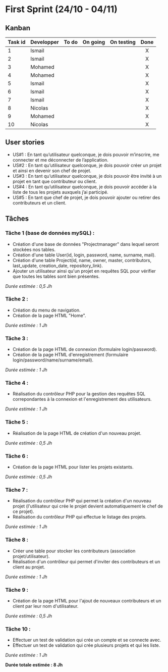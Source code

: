 # First Sprint (24/10 - 04/11)

## Kanban
|Task id | Developper | To do | On going | On testing | Done |
| ---------- | ---------- | :-----: | :--------: | :----------: | :----: |
| 1 | Ismail | | | | X |
| 2 | Ismail | | | | X |
| 3 | Mohamed | | | | X |
| 4 | Mohamed | | | | X |
| 5 | Ismail | | | | X |
| 6 | Ismail | | | | X |
| 7 | Ismail | | | | X |
| 8 | Nicolas | | | | X |
| 9 | Mohamed | | | | X |
| 10 | Nicolas | | | | X |


## User stories
* US#1 : En tant qu’utilisateur quelconque, je dois pouvoir m’inscrire, me connecter et me déconnecter de l’application.
* US#2 : En tant qu’utilisateur quelconque, je dois pouvoir créer un projet et ainsi en devenir son chef de projet.
* US#3 : En tant qu’utilisateur quelconque, je dois pouvoir être invité à un projet en tant que contributeur ou client.
* US#4 : En tant qu’utilisateur quelconque, je dois pouvoir accéder à la liste de tous les projets auxquels j’ai participé.
* US#5 : En tant que chef de projet, je dois pouvoir ajouter ou retirer des contributeurs et un client. 

## Tâches
### Tâche 1 (base de données mySQL) :
* Création d'une base de données "Projectmanager" dans lequel seront stockées nos tables. 
* Création d'une table User(id, login, password, name, surname, mail). 
* Création d'une table Project(id, name, owner, master, contributors, last_update, creation_date, repository_link). 
* Ajouter un utilisateur ainsi qu'un projet en requêtes SQL pour vérifier que toutes les tables sont bien présentes. 

*Durée estimée : 0,5 Jh*

### Tâche 2 :
* Création du menu de navigation.
* Création de la page HTML "Home".

*Durée estimée : 1 Jh*

### Tâche 3 :
* Création de la page HTML de connexion (formulaire login/password).
* Création de la page HTML d'enregistrement (formulaire login/password/name/surname/email).

*Durée estimée : 1 Jh*

### Tâche 4 :
* Réalisation du contrôleur PHP pour la gestion des requêtes SQL correpondantes à la connexion et l'enregistrement des utilisateurs. 

*Durée estimée : 1 Jh*

### Tâche 5 :
* Réalisation de la page HTML de création d'un nouveau projet.

*Durée estimée : 0,5 Jh*

### Tâche 6 :
* Création de la page HTML pour lister les projets existants.

*Durée estimée : 0,5 Jh*

### Tâche 7 :
* Réalisation du contrôleur PHP qui permet la création d'un nouveau projet (l'utilisateur qui crée le projet devient automatiquement le chef de ce projet).
* Réalisation du contrôleur PHP qui effectue le listage des projets.

*Durée estimée : 1 Jh*

### Tâche 8 :
* Créer une table pour stocker les contributeurs (association projet/utilisateur).
* Réalisation d'un contrôleur qui permet d'inviter des contributeurs et un client au projet.

*Durée estimée : 1 Jh*

### Tâche 9 :
* Création de la page HTML pour l'ajout de nouveaux contributeurs et un client par leur nom d'utilisateur.

*Durée estimée : 0,5 Jh*

### Tâche 10 :
* Effectuer un test de validation qui crée un compte et se connecte avec.
* Effectuer un test de validation qui crée plusieurs projets et qui les liste.

*Durée estimée : 1 Jh*


**Durée totale estimée : 8 Jh**
